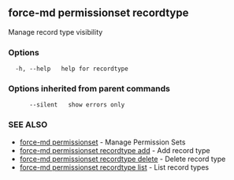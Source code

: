 ## force-md permissionset recordtype

Manage record type visibility

### Options

```
  -h, --help   help for recordtype
```

### Options inherited from parent commands

```
      --silent   show errors only
```

### SEE ALSO

* [force-md permissionset](force-md_permissionset.md)	 - Manage Permission Sets
* [force-md permissionset recordtype add](force-md_permissionset_recordtype_add.md)	 - Add record type
* [force-md permissionset recordtype delete](force-md_permissionset_recordtype_delete.md)	 - Delete record type
* [force-md permissionset recordtype list](force-md_permissionset_recordtype_list.md)	 - List record types

